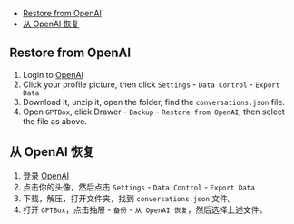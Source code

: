 - [Restore from OpenAI](#restore-from-openai)
- [从 OpenAI 恢复](#从-openai-恢复)

## Restore from OpenAI
1. Login to [OpenAI](https://chat.openai.com)
2. Click your profile picture, then click `Settings` - `Data Control` - `Export Data`
3. Download it, unzip it, open the folder, find the `conversations.json` file.
4. Open `GPTBox`, click Drawer - `Backup` - `Restore from OpenAI`, then select the file as above.

## 从 OpenAI 恢复
1. 登录 [OpenAI](https://chat.openai.com)
2. 点击你的头像，然后点击 `Settings` - `Data Control` - `Export Data`
3. 下载，解压，打开文件夹，找到 `conversations.json` 文件。
4. 打开 `GPTBox`，点击抽屉 - `备份` - `从 OpenAI 恢复`，然后选择上述文件。